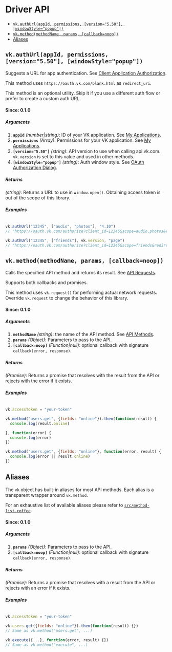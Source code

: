 # Driver API

- [`vk.authUrl(appId, permissions, [version="5.50"], [windowStyle="popup"])`](#vkauthurlappid-permissions-version550-windowstylepopup)
- [`vk.method(methodName, params, [callback=noop])`](#vkmethodmethodname-params-callbacknoop)
- [Aliases](#aliases)


## `vk.authUrl(appId, permissions, [version="5.50"], [windowStyle="popup"])`

Suggests a URL for app authentication.
See [Client Application Authorization](https://new.vk.com/dev/auth_mobile).

This method uses `https://oauth.vk.com/blank.html` as `redirect_uri`.

This method is an optional utility. Skip it if you use a different auth flow
or prefer to create a custom auth URL.

#### Since: 0.1.0

##### Arguments

1. **`appId`** *(number|string)*: ID of your VK application. See [My Applications](https://new.vk.com/apps?act=manage).
1. **`permissions`** *(Array)*: Permissions for your VK application. See [My Applications](https://new.vk.com/apps?act=manage).
1. **`[version="5.50"]`** *(string)*: API version to use when calling api.vk.com. `vk.version` is set to this value and used in other methods.
1. **`[windowStyle="popup"]`** *(string)*: Auth window style. See [OAuth Authorization Dialog](https://new.vk.com/dev/oauth_dialog).

##### Returns

*(string)*: Returns a URL to use in `window.open()`. Obtaining access token is out of the scope of this library.

##### Examples

```JavaScript

vk.authUrl("12345", ["audio", "photos"], "4.10")
// "https://oauth.vk.com/authorize?client_id=12345&scope=audio,photos&redirect_uri=https%3A%2F%2Foauth.vk.com%2Fblank.html&display=popup&v=4.10&response_type=token"

vk.authUrl("12345", ["friends"], vk.version, "page")
// "https://oauth.vk.com/authorize?client_id=12345&scope=friends&redirect_uri=https%3A%2F%2Foauth.vk.com%2Fblank.html&display=page&v=5.50&response_type=token"

```


## `vk.method(methodName, params, [callback=noop])`

Calls the specified API method and returns its result. See [API Requests](https://new.vk.com/dev/api_requests).

Supports both callbacks and promises.

This method uses `vk.request()` for performing actual network requests. Override `vk.request` to change the behavior of this library.

#### Since: 0.1.0

##### Arguments

1. **`methodName`** *(string)*: the name of the API method. See [API Methods](https://new.vk.com/dev/methods).
1. **`params`** *(Object)*: Parameters to pass to the API.
1. **`[callback=noop]`** *(Function|null)*: optional callback with signature `callback(error, response)`.

##### Returns

*(Promise)*: Returns a promise that resolves with the result from the API or rejects with the error if it exists.

##### Examples

```JavaScript

vk.accessToken = "your-token"

vk.method("users.get", {fields: "online"}).then(function(result) {
  console.log(result.online)

}, function(error) {
  console.log(error)
})

vk.method("users.get", {fields: "online"}, function(error, result) {
  console.log(error || result.online)
})

```


## Aliases

The `vk` object has built-in aliases for most API methods. Each alias is a transparent wrapper around `vk.method`.

For an exhaustive list of available aliases please refer to [`src/method-list.coffee`](../src/method-list.coffee).

#### Since: 0.1.0

##### Arguments

1. **`params`** *(Object)*: Parameters to pass to the API.
1. **`[callback=noop]`** *(Function|null)*: optional callback with signature `callback(error, response)`.

##### Returns

*(Promise)*: Returns a promise that resolves with a result from the API or rejects with an error if it exists.

##### Examples

```JavaScript

vk.accessToken = "your-token"

vk.users.get({fields: "online"}).then(function(result) {})
// Same as vk.method("users.get", ...)

vk.execute({...}, function(error, result) {})
// Same as vk.method("execute", ...)

```
